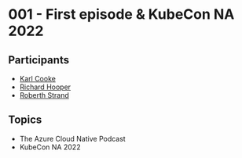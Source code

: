 # 001 - First episode & KubeCon NA 2022

## Participants

- [Karl Cooke](https://linkedin.com/in/karlcooke/)
- [Richard Hooper](https://www.linkedin.com/in/%E2%98%81-richard-hooper-598a1412/)
- [Roberth Strand](https://linkedin.com/in/roberthstrand)

## Topics

- The Azure Cloud Native Podcast
- KubeCon NA 2022
